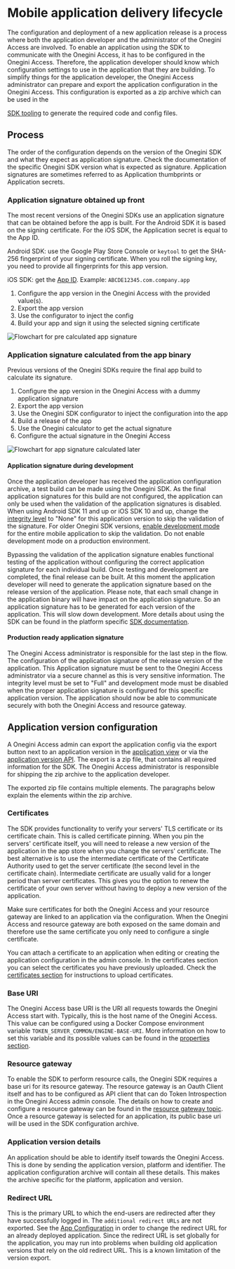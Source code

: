 # Mobile application delivery lifecycle

The configuration and deployment of a new application release is a process where both the application developer and the administrator of the
Onegini Access are involved. To enable an application using the SDK to communicate with the Onegini Access, it has to be configured in the
Onegini Access. Therefore, the application developer should know which configuration settings to use in the application that they are building. To
simplify things for the application developer, the Onegini Access administrator can prepare and export the application configuration in the
Onegini Access. This configuration is exported as a zip archive which can be used in the

[SDK tooling](https://docs.onegini.com/sdk-configurator) to generate the required code and config files.

## Process

The order of the configuration depends on the version of the Onegini SDK and what they expect as application signature. Check the documentation of the specific
Onegini SDK version what is expected as signature. Application signatures are sometimes referred to as Application thumbprints or Application secrets.

### Application signature obtained up front

The most recent versions of the Onegini SDKs use an application signature that can be obtained before the app is built. For the Android SDK it is based on the
signing certificate. For the iOS SDK, the Application secret is equal to the App ID.

Android SDK: use the Google Play Store Console or `keytool` to get the SHA-256 fingerprint of your signing certificate. When you roll the signing key, you need
to provide all fingerprints for this app version.

iOS SDK: get the [App ID](https://help.apple.com/xcode/mac/current/#/dev618af4e67).
Example: `ABCDE12345.com.company.app`

1. Configure the app version in the Onegini Access with the provided value(s).
2. Export the app version
3. Use the configurator to inject the config
4. Build your app and sign it using the selected signing certificate

![Flowchart for pre calculated app signature](images/app-delivery-lifecycle-2021.svg)

### Application signature calculated from the app binary

Previous versions of the Onegini SDKs require the final app build to calculate its signature.

1. Configure the app version in the Onegini Access with a dummy application signature
2. Export the app version
3. Use the Onegini SDK configurator to inject the configuration into the app
4. Build a release of the app
5. Use the Onegini calculator to get the actual signature
6. Configure the actual signature in the Onegini Access

![Flowchart for app signature calculated later](images/app-delivery-lifecycle-old.svg)

#### Application signature during development

Once the application developer has received the application configuration archive, a test build can be made using the Onegini SDK. As the final application
signatures for this build are not configured, the application can only be used when the validation of the application signatures is disabled. When using Android
SDK 11 and up or iOS SDK 10 and up, change the [integrity level](../app-configuration/app-version-management.md) to "None" for this application version to skip
the validation of the signature. For older Onegini SDK versions, [enable development mode](../app-configuration/app-configuration.md#enabling-development-mode)
for the entire mobile application to skip the validation. Do not enable development mode on a production environment.

Bypassing the validation of the application signature enables functional testing of the application without configuring the correct application signature for
each individual build. Once testing and development are completed, the final release can be built. At this moment the application developer will need to
generate the application signature based on the release version of the application. Please note, that each small change in the application binary will have
impact on the application signature. So an application signature has to be generated for each version of the application. This will slow down development. More
details about using the SDK can be found in the platform specific [SDK documentation](https://docs.onegini.com/onegini-sdk.html).

#### Production ready application signature

The Onegini Access administrator is responsible for the last step in the flow. The configuration of the application signature of the release version of
the application. This Application signature must be sent to the Onegini Access administrator via a secure channel as this is very sensitive information.
The integrity level must be set to "Full" and development mode must be disabled when the proper application signature is configured for this specific
application version. The application should now be able to communicate securely with both the Onegini Access and resource gateway.

## Application version configuration

A Onegini Access admin can export the application config via the export button next to an application version in
the [application view](../app-configuration/app-configuration.md) or via
the [application version API](../../../api-reference/config-api/applications/application-version-api.md). The export is a zip file, that contains all required
information for the SDK. The Onegini Access administrator is responsible for shipping the zip archive to the application developer.

The exported zip file contains multiple elements. The paragraphs below explain the elements within the zip archive.

### Certificates

The SDK provides functionality to verify your servers' TLS certificate or its certificate chain. This is called certificate pinning. When you pin the servers'
certificate itself, you will need to release a new version of the application in the app store when you change the servers' certificate. The best alternative is
to use the intermediate certificate of the Certificate Authority used to get the server certificate (the second level in the certificate chain). Intermediate
certificate are usually valid for a longer period than server certificates. This gives you the option to renew the certificate of your own server without having
to deploy a new version of the application.

Make sure certificates for both the Onegini Access and your resource gateway are linked to an application via the configuration. When the
Onegini Access and resource gateway are both exposed on the same domain and therefore use the same certificate you only need to configure a single
certificate.

You can attach a certificate to an application when editing or creating the application configuration in the admin console. In the certificates section you can
select the certificates you have previously uploaded. Check the [certificates section](../../../appendix/administration/oauth-config.md#certificates) for
instructions to upload certificates.

### Base URI

The Onegini Access base URI is the URI all requests towards the Onegini Access start with. Typically, this is the host name of the
Onegini Access. This value can be configured using a Docker Compose environment variable `TOKEN_SERVER_COMMON/ENGINE-BASE-URI`. More information on how to
set this variable and its possible values can be found in the [properties section](../../../configuration/properties.md#endpoints).

### Resource gateway

To enable the SDK to perform resource calls, the Onegini SDK requires a base uri for its resource gateway. The resource gateway is an Oauth Client itself and
has to be configured as API client that can do Token Introspection in the Onegini Access admin console. The details on how to create and configure a
resource gateway can be found in the [resource gateway topic](../../general-app-config/resource-gateway/resource-gateway.md). Once a resource gateway is
selected for an application, its public base uri will be used in the SDK configuration archive.

### Application version details

An application should be able to identify itself towards the Onegini Access. This is done by sending the application version, platform and identifier. The
application configuration archive will contain all these details. This makes the archive specific for the platform, application and version.

### Redirect URL

This is the primary URL to which the end-users are redirected after they have successfully logged in. The `additional redirect URLs` are not exported. See
the [App Configuration](../app-configuration/app-configuration.md#creating-a-new-application)
in order to change the redirect URL for an already deployed application. Since the redirect URL is set globally for the application, you may run into problems
when building old application versions that rely on the old redirect URL. This is a known limitation of the version export.
